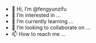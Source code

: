 - 👋 Hi, I’m @fengyunzifu
- 👀 I’m interested in ...
- 🌱 I’m currently learning ...
- 💞️ I’m looking to collaborate on ...
- 📫 How to reach me ...

<!---
fengyunzifu/fengyunzifu is a ✨ special ✨ repository because its `README.md` (this file) appears on your GitHub profile.
You can click the Preview link to take a look at your changes.
--->
